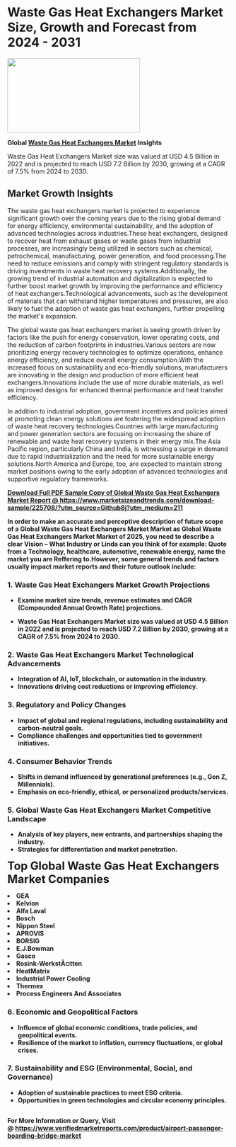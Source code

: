 <H1>Waste Gas Heat Exchangers Market Size, Growth and Forecast from 2024 - 2031</H1><img class="aligncenter size-medium wp-image-584254" src="https://thirdeyenews.in/wp-content/uploads/2024/09/Global-Market-Research-300x168.jpeg" alt="" width="300" height="168" /><p><strong>Global&nbsp;<a href="https://www.marketsizeandtrends.com/download-sample/225708/?utm_source=Github8j?utm_medium=211">Waste Gas Heat Exchangers Market</a> Insights</strong></p><p>Waste Gas Heat Exchangers Market size was valued at USD 4.5 Billion in 2022 and is projected to reach USD 7.2 Billion by 2030, growing at a CAGR of 7.5% from 2024 to 2030.</p><p><h2>Market Growth Insights</h2> <p>The waste gas heat exchangers market is projected to experience significant growth over the coming years due to the rising global demand for energy efficiency, environmental sustainability, and the adoption of advanced technologies across industries.These heat exchangers, designed to recover heat from exhaust gases or waste gases from industrial processes, are increasingly being utilized in sectors such as chemical, petrochemical, manufacturing, power generation, and food processing.The need to reduce emissions and comply with stringent regulatory standards is driving investments in waste heat recovery systems.Additionally, the growing trend of industrial automation and digitalization is expected to further boost market growth by improving the performance and efficiency of heat exchangers.Technological advancements, such as the development of materials that can withstand higher temperatures and pressures, are also likely to fuel the adoption of waste gas heat exchangers, further propelling the market's expansion.</p> <p><strong><a href="#"></a></strong></p> <p>The global waste gas heat exchangers market is seeing growth driven by factors like the push for energy conservation, lower operating costs, and the reduction of carbon footprints in industries.Various sectors are now prioritizing energy recovery technologies to optimize operations, enhance energy efficiency, and reduce overall energy consumption.With the increased focus on sustainability and eco-friendly solutions, manufacturers are innovating in the design and production of more efficient heat exchangers.Innovations include the use of more durable materials, as well as improved designs for enhanced thermal performance and heat transfer efficiency.</p> <p>In addition to industrial adoption, government incentives and policies aimed at promoting clean energy solutions are fostering the widespread adoption of waste heat recovery technologies.Countries with large manufacturing and power generation sectors are focusing on increasing the share of renewable and waste heat recovery systems in their energy mix.The Asia Pacific region, particularly China and India, is witnessing a surge in demand due to rapid industrialization and the need for more sustainable energy solutions.North America and Europe, too, are expected to maintain strong market positions owing to the early adoption of advanced technologies and supportive regulatory frameworks.</p> <p><strong><a href="#"></p><p><span class=""><strong>Download Full PDF Sample Copy of Global Waste Gas Heat Exchangers Market Report</strong> @ <a href="https://www.marketsizeandtrends.com/download-sample/225708/?utm_source=Github8j?utm_medium=211" target="_blank">https://www.marketsizeandtrends.com/download-sample/225708/?utm_source=Github8j?utm_medium=211</a></span></p><p>In order to make an accurate and perceptive description of future scope of a Global&nbsp;Waste Gas Heat Exchangers Market Market as Global&nbsp;Waste Gas Heat Exchangers Market Market of 2025, you need to describe a clear Vision &ndash; What Industry or Linda can you think of for example: Quote from a Technology, healthcare, automotive, renewable energy, name the market you are Reffering to.However, some general trends and factors usually impact market reports and their future outlook include:</p><h3>1.&nbsp;<strong>Waste Gas Heat Exchangers Market Growth Projections</strong></h3><ul><li>Examine market size trends, revenue estimates and CAGR (Compounded Annual Growth Rate) projections.</li><li><p>Waste Gas Heat Exchangers Market size was valued at USD 4.5 Billion in 2022 and is projected to reach USD 7.2 Billion by 2030, growing at a CAGR of 7.5% from 2024 to 2030.</p></li></ul><h3>2.&nbsp;<strong>Waste Gas Heat Exchangers Market Technological Advancements</strong></h3><ul><li>Integration of AI, IoT, blockchain, or automation in the industry.</li><li>Innovations driving cost reductions or improving efficiency.</li></ul><h3>3.&nbsp;<strong>Regulatory and Policy Changes</strong></h3><ul><li>Impact of global and regional regulations, including sustainability and carbon-neutral goals.</li><li>Compliance challenges and opportunities tied to government initiatives.</li></ul><h3>4.&nbsp;<strong>Consumer Behavior Trends</strong></h3><ul><li>Shifts in demand influenced by generational preferences (e.g., Gen Z, Millennials).</li><li>Emphasis on eco-friendly, ethical, or personalized products/services.</li></ul><h3>5.&nbsp;<strong>Global Waste Gas Heat Exchangers Market Competitive Landscape</strong></h3><ul><li>Analysis of key players, new entrants, and partnerships shaping the industry.</li><li>Strategies for differentiation and market penetration.</li></ul><p data-pm-slice="1 1 []"><span style="color: inherit; font-family: inherit; font-size: 25px;">Top Global Waste Gas Heat Exchangers Market Companies</span></p><div class="" data-test-id=""><p><li>GEA</li><li> Kelvion</li><li> Alfa Laval</li><li> Bosch</li><li> Nippon Steel</li><li> APROVIS</li><li> BORSIG</li><li> E.J.Bowman</li><li> Gasco</li><li> Rosink-WerkstÃ¤tten</li><li> HeatMatrix</li><li> Industrial Power Cooling</li><li> Thermex</li><li> Process Engineers And Associates</li></p></div><h3>6.&nbsp;<strong>Economic and Geopolitical Factors</strong></h3><ul><li>Influence of global economic conditions, trade policies, and geopolitical events.</li><li>Resilience of the market to inflation, currency fluctuations, or global crises.</li></ul><h3>7.&nbsp;<strong>Sustainability and ESG (Environmental, Social, and Governance)</strong></h3><ul><li>Adoption of sustainable practices to meet ESG criteria.</li><li>Opportunities in green technologies and circular economy principles.</li></ul><h2><strong style="font-size: 14px;">For More Information or Query, Visit @&nbsp;</strong><a style="background-color: #ffffff; font-size: 14px;" href="https://www.marketsizeandtrends.com/report/waste-gas-heat-exchangers-market/" target="_blank">https://www.verifiedmarketreports.com/product/airport-passenger-boarding-bridge-market</a></h2>
